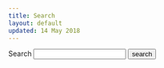 ```yaml
---
title: Search
layout: default
updated: 14 May 2018
---
```

<form action="{{ site.baseurl }}/search/" method="get">
  <label for="search-box">Search</label>
  <input type="text" id="search-box" name="query">
  <input type="submit" value="search">
</form>

<ul id="search-results"></ul>

<script>
  window.store = {
  	{% for page in site.pages %}
	  "{{ page.url | slugify }}": {
        "title": "{{ page.title | xml_escape }}",
        "group": "{{ page.group | xml_escape }}",
        "content": {{ page.content | strip_html | strip_newlines | jsonify }},
        "url": "{{ page.url | xml_escape }}"
      }
      {% unless forloop.last %},{% endunless %}
  	{% endfor %}
  };
</script>
<script src="{{ site.baseurl }}/js/lunr.js"></script>
<script src="{{ site.baseurl }}/js/search.js"></script>
